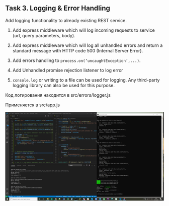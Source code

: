 ## Task 3. Logging & Error Handling

Add logging functionality to already existing REST service.

1. Add express middleware which will log incoming requests to service (url, query parameters, body).
2. Add express middleware which will log all unhandled errors and return a standard message with HTTP code 500 (Internal Server Error).

3. Add errors handling to `process.on(‘uncaughtException’,...)`.
4. Add Unhandled promise rejection listener to log error
5. `console.log` or writing to a file can be used for logging. Any third-party logging library can also be used for this purpose.

Код логирования находится в src/errors/logger.js

Применяется в src/app.js

![Скриншот исполнения 3-й задачи](doc/task3.png "Скриншот исполнения 3-й задачи")